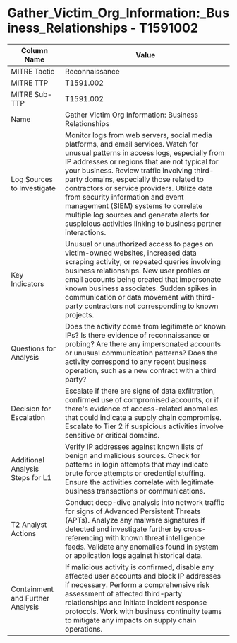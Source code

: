 # Gather_Victim_Org_Information:_Business_Relationships - T1591002

| Column Name | Value |
|-------------|-------|
| MITRE Tactic | Reconnaissance |
| MITRE TTP | T1591.002 |
| MITRE Sub-TTP | T1591.002 |
| Name | Gather Victim Org Information: Business Relationships |
| Log Sources to Investigate | Monitor logs from web servers, social media platforms, and email services. Watch for unusual patterns in access logs, especially from IP addresses or regions that are not typical for your business. Review traffic involving third-party domains, especially those related to contractors or service providers. Utilize data from security information and event management (SIEM) systems to correlate multiple log sources and generate alerts for suspicious activities linking to business partner interactions. |
| Key Indicators | Unusual or unauthorized access to pages on victim-owned websites, increased data scraping activity, or repeated queries involving business relationships. New user profiles or email accounts being created that impersonate known business associates. Sudden spikes in communication or data movement with third-party contractors not corresponding to known projects. |
| Questions for Analysis | Does the activity come from legitimate or known IPs? Is there evidence of reconnaissance or probing? Are there any impersonated accounts or unusual communication patterns? Does the activity correspond to any recent business operation, such as a new contract with a third party? |
| Decision for Escalation | Escalate if there are signs of data exfiltration, confirmed use of compromised accounts, or if there's evidence of access-related anomalies that could indicate a supply chain compromise. Escalate to Tier 2 if suspicious activities involve sensitive or critical domains. |
| Additional Analysis Steps for L1 | Verify IP addresses against known lists of benign and malicious sources. Check for patterns in login attempts that may indicate brute force attempts or credential stuffing. Ensure the activities correlate with legitimate business transactions or communications. |
| T2 Analyst Actions | Conduct deep-dive analysis into network traffic for signs of Advanced Persistent Threats (APTs). Analyze any malware signatures if detected and investigate further by cross-referencing with known threat intelligence feeds. Validate any anomalies found in system or application logs against historical data. |
| Containment and Further Analysis | If malicious activity is confirmed, disable any affected user accounts and block IP addresses if necessary. Perform a comprehensive risk assessment of affected third-party relationships and initiate incident response protocols. Work with business continuity teams to mitigate any impacts on supply chain operations. |
